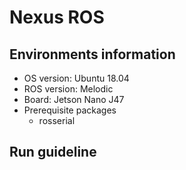 # Nexus ROS

## Environments information
- OS version: Ubuntu 18.04
- ROS version: Melodic
- Board: Jetson Nano J47
- Prerequisite packages
  - rosserial

## Run guideline  
